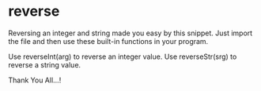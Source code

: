 # reverse
Reversing an integer and string made you easy by this snippet. Just import the file and then use these built-in functions in your program.


Use reverseInt(arg) to reverse an integer value.
Use reverseStr(srg) to reverse a string value.

Thank You All...!

